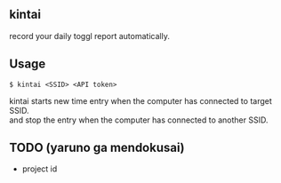## kintai
record your daily toggl report automatically.  

## Usage
``` shell 
$ kintai <SSID> <API token>
```

kintai starts new time entry when the computer has connected to target SSID.  
and stop the entry when the computer has connected to another SSID.  

## TODO (yaruno ga mendokusai)
- project id
